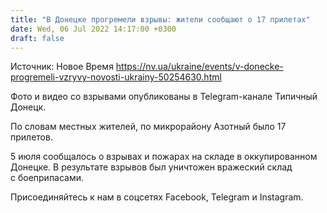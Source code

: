```yaml
---
title: "В Донецке прогремели взрывы: жители сообщают о 17 прилетах"
date: Wed, 06 Jul 2022 14:17:00 +0300
draft: false
---
```

Источник: Новое Время https://nv.ua/ukraine/events/v-donecke-progremeli-vzryvy-novosti-ukrainy-50254630.html


Фото и видео со взрывами опубликованы в Telegram-канале Типичный Донецк.

По словам местных жителей, по микрорайону Азотный было 17 прилетов.

5 июля сообщалось о взрывах и пожарах на складе в оккупированном Донецке. В результате взрывов был уничтожен вражеский склад с боеприпасами.

Присоединяйтесь к нам в соцсетях Facebook, Telegram и Instagram.
